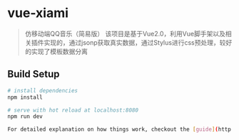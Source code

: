 # vue-xiami

> 仿移动端QQ音乐（简易版）
	该项目是基于Vue2.0，利用Vue脚手架以及相关插件实现的，通过jsonp获取真实数据，通过Stylus进行css预处理，较好的实现了模板数据分离


## Build Setup

``` bash
# install dependencies
npm install

# serve with hot reload at localhost:8080
npm run dev

For detailed explanation on how things work, checkout the [guide](http://vuejs-templates.github.io/webpack/) and [docs for vue-loader](http://vuejs.github.io/vue-loader).
